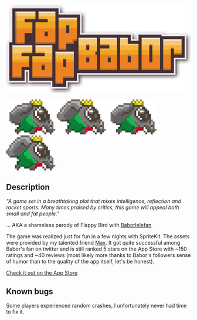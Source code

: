 ![logo](assets/logo.png)

![babor](assets/babor_01.png)
![babor](assets/babor_02.png)
![babor](assets/babor_01.png)
![babor](assets/babor_02.png)

## Description

_"A game set in a breathtaking plot that mixes intelligence, reflection and racket sports. Many times praised by critics, this game will appeal both small and fat people."_

... AKA a shameless parody of Flappy Bird with [Baborlelefan](https://twitter.com/baborlelefan)

The game was realized just for fun in a few nights with SpriteKit. The assets were provided by my talented friend [Max](https://twitter.com/SoGreeen). It got quite successful among Babor's fan on twitter and is still ranked 5 stars on the App Store with ~150 ratings and ~40 reviews (most likely more thanks to Babor's followers sense of humor than to the quality of the app itself, let's be honest).

[Check it out on the App Store](https://itunes.apple.com/fr/app/fap-fap-babor/id828324797?l=en&mt=8)

## Known bugs

Some players experienced random crashes, I unfortunately never had time to fix it.
